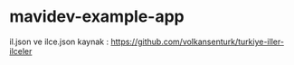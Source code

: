 # mavidev-example-app

il.json ve ilce.json kaynak : https://github.com/volkansenturk/turkiye-iller-ilceler

